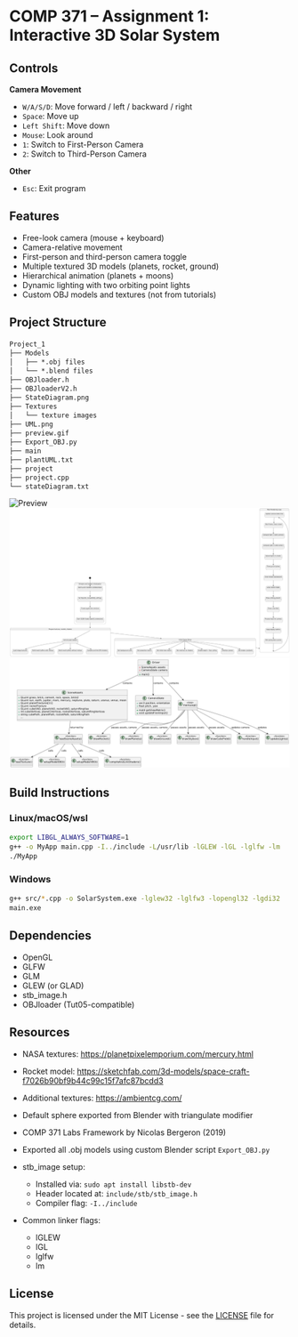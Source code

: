 # COMP 371 – Assignment 1: Interactive 3D Solar System

## Controls

**Camera Movement**

- `W/A/S/D`: Move forward / left / backward / right
- `Space`: Move up
- `Left Shift`: Move down
- `Mouse`: Look around
- `1`: Switch to First-Person Camera
- `2`: Switch to Third-Person Camera

**Other**

- `Esc`: Exit program

## Features

- Free-look camera (mouse + keyboard)
- Camera-relative movement
- First-person and third-person camera toggle
- Multiple textured 3D models (planets, rocket, ground)
- Hierarchical animation (planets + moons)
- Dynamic lighting with two orbiting point lights
- Custom OBJ models and textures (not from tutorials)

## Project Structure

```
Project_1
├── Models
│   ├── *.obj files
│   └── *.blend files
├── OBJloader.h
├── OBJloaderV2.h
├── StateDiagram.png
├── Textures
│   └── texture images
├── UML.png
├── preview.gif
├── Export_OBJ.py
├── main
├── plantUML.txt
├── project
├── project.cpp
└── stateDiagram.txt
```

![Preview](Preview.gif)
![State Diagram](StateDiagram.png)
![UML Diagram](UML.png)

## Build Instructions

### Linux/macOS/wsl

```bash
export LIBGL_ALWAYS_SOFTWARE=1
g++ -o MyApp main.cpp -I../include -L/usr/lib -lGLEW -lGL -lglfw -lm
./MyApp
```

### Windows

```bash
g++ src/*.cpp -o SolarSystem.exe -lglew32 -lglfw3 -lopengl32 -lgdi32
main.exe
```

## Dependencies

- OpenGL
- GLFW
- GLM
- GLEW (or GLAD)
- stb_image.h
- OBJloader (Tut05-compatible)

## Resources

- NASA textures: https://planetpixelemporium.com/mercury.html
- Rocket model: https://sketchfab.com/3d-models/space-craft-f7026b90bf9b44c99c15f7afc87bcdd3
- Additional textures: https://ambientcg.com/
- Default sphere exported from Blender with triangulate modifier
- COMP 371 Labs Framework by Nicolas Bergeron (2019)
- Exported all .obj models using custom Blender script `Export_OBJ.py`
- stb_image setup:

  - Installed via: `sudo apt install libstb-dev`
  - Header located at: `include/stb/stb_image.h`
  - Compiler flag: `-I../include`

- Common linker flags:
  - lGLEW
  - lGL
  - lglfw
  - lm

## License

This project is licensed under the MIT License - see the [LICENSE](LICENSE) file for details.
